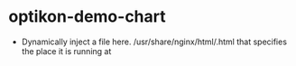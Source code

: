 # optikon-demo-chart

- Dynamically inject a file here. /usr/share/nginx/html/<NAME>.html that specifies the place it is running at
